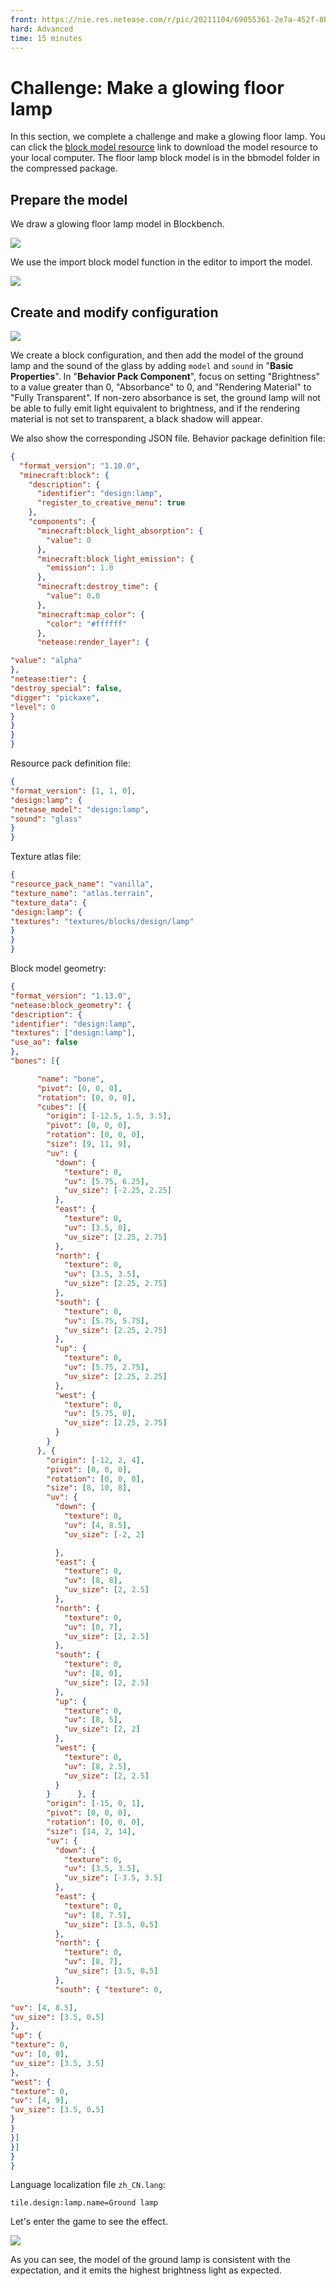 ```yaml
--- 
front: https://nie.res.netease.com/r/pic/20211104/69055361-2e7a-452f-8b1a-f23e1262a03a.jpg 
hard: Advanced 
time: 15 minutes 
--- 
```

# Challenge: Make a glowing floor lamp 

In this section, we complete a challenge and make a glowing floor lamp. You can click the [block model resource](https://g79.gdl.netease.com/addonguide-10.zip) link to download the model resource to your local computer. The floor lamp block model is in the bbmodel folder in the compressed package. 

## Prepare the model 

We draw a glowing floor lamp model in Blockbench. 

![](./images/10.3_model.png) 

We use the import block model function in the editor to import the model. 

![](./images/10.3_model_import.png) 

## Create and modify configuration 

![](./images/10.3_block_config.png) 

We create a block configuration, and then add the model of the ground lamp and the sound of the glass by adding `model` and `sound` in "**Basic Properties**". In "**Behavior Pack Component**", focus on setting "Brightness" to a value greater than 0, "Absorbance" to 0, and "Rendering Material" to "Fully Transparent". If non-zero absorbance is set, the ground lamp will not be able to fully emit light equivalent to brightness, and if the rendering material is not set to transparent, a black shadow will appear. 

We also show the corresponding JSON file. Behavior package definition file:

```json
{
  "format_version": "1.10.0",
  "minecraft:block": {
    "description": {
      "identifier": "design:lamp",
      "register_to_creative_menu": true
    },
    "components": {
      "minecraft:block_light_absorption": {
        "value": 0
      },
      "minecraft:block_light_emission": {
        "emission": 1.0
      },
      "minecraft:destroy_time": {
        "value": 0.0
      },
      "minecraft:map_color": {
        "color": "#ffffff"
      },
      "netease:render_layer": {

"value": "alpha" 
}, 
"netease:tier": { 
"destroy_special": false, 
"digger": "pickaxe", 
"level": 0 
} 
} 
} 
} 
``` 

Resource pack definition file: 

```json 
{ 
"format_version": [1, 1, 0], 
"design:lamp": { 
"netease_model": "design:lamp", 
"sound": "glass" 
} 
} 
``` 

Texture atlas file: 

```json 
{ 
"resource_pack_name": "vanilla", 
"texture_name": "atlas.terrain", 
"texture_data": { 
"design:lamp": { 
"textures": "textures/blocks/design/lamp" 
} 
} 
} 
``` 

Block model geometry: 

```json 
{ 
"format_version": "1.13.0", 
"netease:block_geometry": { 
"description": { 
"identifier": "design:lamp", 
"textures": ["design:lamp"], 
"use_ao": false 
}, 
"bones": [{

      "name": "bone",
      "pivot": [0, 0, 0],
      "rotation": [0, 0, 0],
      "cubes": [{
        "origin": [-12.5, 1.5, 3.5],
        "pivot": [0, 0, 0],
        "rotation": [0, 0, 0],
        "size": [9, 11, 9],
        "uv": {
          "down": {
            "texture": 0,
            "uv": [5.75, 6.25],
            "uv_size": [-2.25, 2.25]
          },
          "east": {
            "texture": 0,
            "uv": [3.5, 0],
            "uv_size": [2.25, 2.75]
          },
          "north": {
            "texture": 0,
            "uv": [3.5, 3.5],
            "uv_size": [2.25, 2.75]
          },
          "south": {
            "texture": 0,
            "uv": [5.75, 5.75],
            "uv_size": [2.25, 2.75]
          },
          "up": {
            "texture": 0,
            "uv": [5.75, 2.75],
            "uv_size": [2.25, 2.25]
          },
          "west": {
            "texture": 0,
            "uv": [5.75, 0],
            "uv_size": [2.25, 2.75]
          }
        }
      }, {
        "origin": [-12, 2, 4],
        "pivot": [0, 0, 0],
        "rotation": [0, 0, 0],
        "size": [8, 10, 8],
        "uv": {
          "down": {
            "texture": 0,
            "uv": [4, 8.5],
            "uv_size": [-2, 2]

          },
          "east": {
            "texture": 0,
            "uv": [8, 8],
            "uv_size": [2, 2.5]
          },
          "north": {
            "texture": 0,
            "uv": [0, 7],
            "uv_size": [2, 2.5]
          },
          "south": {
            "texture": 0,
            "uv": [8, 0],
            "uv_size": [2, 2.5]
          },
          "up": {
            "texture": 0,
            "uv": [8, 5],
            "uv_size": [2, 2]
          },
          "west": {
            "texture": 0,
            "uv": [8, 2.5],
            "uv_size": [2, 2.5]
          }
        }      }, {
        "origin": [-15, 0, 1],
        "pivot": [0, 0, 0],
        "rotation": [0, 0, 0],
        "size": [14, 2, 14],
        "uv": {
          "down": {
            "texture": 0,
            "uv": [3.5, 3.5],
            "uv_size": [-3.5, 3.5]
          },
          "east": {
            "texture": 0,
            "uv": [8, 7.5],
            "uv_size": [3.5, 0.5]
          },
          "north": {
            "texture": 0,
            "uv": [8, 7],
            "uv_size": [3.5, 0.5]
          },
          "south": { "texture": 0,

"uv": [4, 8.5], 
"uv_size": [3.5, 0.5] 
}, 
"up": { 
"texture": 0, 
"uv": [0, 0], 
"uv_size": [3.5, 3.5] 
}, 
"west": { 
"texture": 0, 
"uv": [4, 9], 
"uv_size": [3.5, 0.5] 
} 
} 
}] 
}] 
} 
} 
``` 

Language localization file `zh_CN.lang`: 

```lang 
tile.design:lamp.name=Ground lamp 
``` 

Let's enter the game to see the effect. 

![](./images/10.3_in-game.png) 

As you can see, the model of the ground lamp is consistent with the expectation, and it emits the highest brightness light as expected.